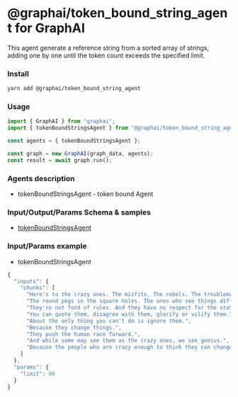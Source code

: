 
# @graphai/token_bound_string_agent for GraphAI

This agent generate a reference string from a sorted array of strings, adding one by one until the token count exceeds the specified limit. 

### Install

```sh
yarn add @graphai/token_bound_string_agent
```


### Usage

```typescript
import { GraphAI } from "graphai";
import { tokenBoundStringsAgent } from "@graphai/token_bound_string_agent";

const agents = { tokenBoundStringsAgent };

const graph = new GraphAI(graph_data, agents);
const result = await graph.run();
```

### Agents description
- tokenBoundStringsAgent - token bound Agent

### Input/Output/Params Schema & samples
 - [tokenBoundStringsAgent](https://github.com/receptron/graphai/blob/main/docs/agentDocs/undefined/tokenBoundStringsAgent.md)

### Input/Params example
 - tokenBoundStringsAgent

```typescript
{
  "inputs": {
    "chunks": [
      "Here's to the crazy ones. The misfits. The rebels. The troublemakers.",
      "The round pegs in the square holes. The ones who see things differently.",
      "They're not fond of rules. And they have no respect for the status quo.",
      "You can quote them, disagree with them, glorify or vilify them.",
      "About the only thing you can't do is ignore them.",
      "Because they change things.",
      "They push the human race forward.",
      "And while some may see them as the crazy ones, we see genius.",
      "Because the people who are crazy enough to think they can change the world, are the ones who do."
    ]
  },
  "params": {
    "limit": 80
  }
}
```










